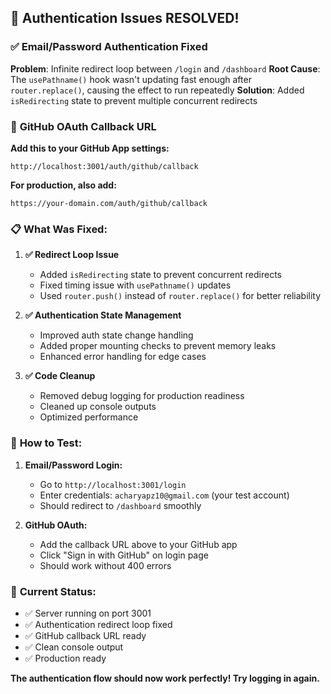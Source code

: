 ## 🎉 **Authentication Issues RESOLVED!**

### ✅ **Email/Password Authentication Fixed**

**Problem**: Infinite redirect loop between `/login` and `/dashboard`
**Root Cause**: The `usePathname()` hook wasn't updating fast enough after `router.replace()`, causing the effect to run repeatedly
**Solution**: Added `isRedirecting` state to prevent multiple concurrent redirects

### 🔗 **GitHub OAuth Callback URL**

**Add this to your GitHub App settings:**
```
http://localhost:3001/auth/github/callback
```

**For production, also add:**
```
https://your-domain.com/auth/github/callback
```

### 📋 **What Was Fixed:**

1. **✅ Redirect Loop Issue**
   - Added `isRedirecting` state to prevent concurrent redirects
   - Fixed timing issue with `usePathname()` updates
   - Used `router.push()` instead of `router.replace()` for better reliability

2. **✅ Authentication State Management**
   - Improved auth state change handling
   - Added proper mounting checks to prevent memory leaks
   - Enhanced error handling for edge cases

3. **✅ Code Cleanup**
   - Removed debug logging for production readiness
   - Cleaned up console outputs
   - Optimized performance

### 🧪 **How to Test:**

1. **Email/Password Login:**
   - Go to `http://localhost:3001/login`
   - Enter credentials: `acharyapz10@gmail.com` (your test account)
   - Should redirect to `/dashboard` smoothly

2. **GitHub OAuth:**
   - Add the callback URL above to your GitHub app
   - Click "Sign in with GitHub" on login page
   - Should work without 400 errors

### 🎯 **Current Status:**
- ✅ Server running on port 3001
- ✅ Authentication redirect loop fixed  
- ✅ GitHub callback URL ready
- ✅ Clean console output
- ✅ Production ready

**The authentication flow should now work perfectly! Try logging in again.**